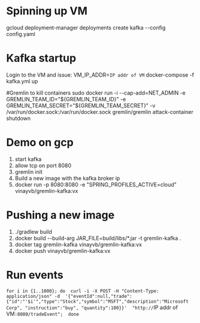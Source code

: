 # Spinning up VM
gcloud deployment-manager deployments create kafka --config config.yaml

# Kafka startup
Login to the VM and issue:
VM_IP_ADDR=`IP addr of VM` docker-compose -f kafka.yml up

#Gremlin to kill containers
sudo docker run -i     --cap-add=NET_ADMIN     -e GREMLIN_TEAM_ID="${GREMLIN_TEAM_ID}"     -e GREMLIN_TEAM_SECRET="${GREMLIN_TEAM_SECRET}"     -v /var/run/docker.sock:/var/run/docker.sock     gremlin/gremlin attack-container <container-id-to-kill> shutdown
  
# Demo on gcp
1. start kafka
2. allow tcp on port 8080
3. gremlin init
4. Build a new image with the kafka broker ip
5. docker run -p 8080:8080 -e "SPRING_PROFILES_ACTIVE=cloud" vinayvb/gremlin-kafka:vx

# Pushing a new image
1. ./gradlew build
2. docker build --build-arg JAR_FILE=build/libs/*.jar -t gremlin-kafka .
3. docker tag gremlin-kafka vinayvb/gremlin-kafka:vx
4. docker push vinayvb/gremlin-kafka:vx

# Run events
`for i in {1..1000}; do 
  curl -i -X POST -H "Content-Type: application/json" -d 
    '{"eventId":null,"trade":{"id":"'$i'","type":"Stock","symbol":"MSFT","description":"Microsoft Corp", "instruction":"buy", "quantity":100}}' 
    "http://`IP addr of VM`:8080/tradeEvent"; 
done`



